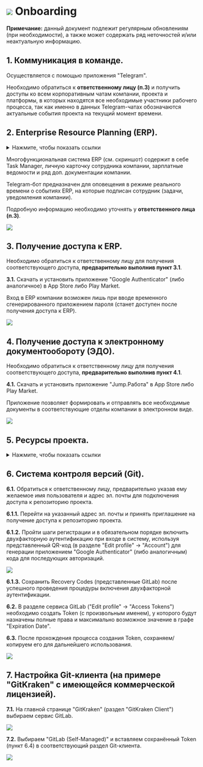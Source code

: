 # ![](https://git.sevstar.net/ssdev/cabinet-new/-/raw/dev/mobile/ios/Release/Documentation.docc/Resources/Onboarding/OnboardingIcon.png?ref_type=heads) Onboarding

**Примечание:** данный документ подлежит регулярным обновлениям (при необходимости), а также может содержать ряд неточностей и/или неактуальную информацию.


## 1. Коммуникация в команде.

Осуществляется с помощью приложения "Telegram". 

Необходимо обратиться к **ответственному лицу (п.3)** и получить доступы ко всем корпоративным чатам компании, проекта и платформы, в которых находятся все необходимые участники рабочего процесса, так как именно в данных Telegram-чатах обозначаются актуальные события проекта на текущий момент времени.


## 2. Enterprise Resource Planning (ERP).

<details>
  <summary> Нажмите, чтобы показать ссылки </summary>

  * [ERP](https://erp.sevstar.net)
  * [Telegram-бот](https://t.me/sevstar_erp_bot)
  
</details>

Многофункциональная система ERP (см. скриншот) содержит в себе Task Manager, личную карточку сотрудника компании, зарплатные ведомости и ряд доп. документации компании.

Telegram-бот предназначен для оповещения в режиме реального времени о событиях ERP, на которые подписан сотрудник (задачи, уведомления компании). 

Подробную информацию необходимо уточнять у **ответственного лица (п.3)**.

![](https://git.sevstar.net/ssdev/cabinet-new/-/raw/dev/mobile/ios/Release/Documentation.docc/Resources/Onboarding/EnterpriseResourcesPlanning.png?ref_type=heads)


## 3. Получение доступа к ERP.

Необходимо обратиться к ответственному лицу для получения cоответствующего доступа, **предварительно выполнив пункт 3.1**.


**3.1.** Скачать и установить приложение "Google Authenticator" (либо аналогичное) в App Store либо Play Market. 

Вход в ERP компании возможен лишь при вводе временного сгенерированного приложением пароля (станет доступен после получения доступа к ERP).

![](https://git.sevstar.net/ssdev/cabinet-new/-/raw/dev/mobile/ios/Release/Documentation.docc/Resources/Onboarding/AuthenticatorOne.png?ref_type=heads)


## 4. Получение доступа к электронному документообороту (ЭДО).

Необходимо обратиться к ответственному лицу для получения cоответствующего доступа, **предварительно выполнив пункт 4.1**.

**4.1.** Скачать и установить приложение "Jump.Работа" в App Store либо Play Market.

Приложение позволяет формировать и отправлять все необходимые документы в соответствующие отделы компании в электронном виде. 

![](https://git.sevstar.net/ssdev/cabinet-new/-/raw/dev/mobile/ios/Release/Documentation.docc/Resources/Onboarding/JumpWork.png?ref_type=heads)


## 5. Ресурсы проекта.

<details>
  <summary> Нажмите, чтобы показать ссылки </summary>

  * [Репозиторий](https://git.sevstar.net/ssdev/cabinet-new)
  * [Документация (общая)](https://git.sevstar.net/ssdev/cabinet-new/-/wikis/home)
  * [Документация (iOS)](https://git.sevstar.net/ssdev/cabinet-new/-/tree/dev/mobile/ios/Release/Documentation.docc?ref_type=heads)
  * [Swagger](https://git.sevstar.net/ssdev/cabinet/-/blob/dev/swagger.json)
  * [Figma](https://www.figma.com/file/H9SqgcoQjEhPq9DPsnYvOw/%D0%9C%D0%BE%D0%B9-%D0%A1%D0%B5%D0%B2%D1%81%D1%82%D0%B0%D1%80)
  * [Сайт](https://sevstar.net/)
  
</details>


## 6. Система контроля версий (Git).

**6.1.** Обратиться к ответственному лицу, предварительно указав ему желаемое имя пользователя и адрес эл. почты для подключения доступа к репозиторию проекта.

**6.1.1.** Перейти на указанный адрес эл. почты и принять приглашение на получение доступа к репозиторию проекта.

**6.1.2.** Пройти шаги регистрации и в обязательном порядке включить двухфакторную аутентификацию при входе в систему, используя представленный QR-код (в разделе "Edit profile" -> "Account") для генерации приложением "Google Authenticator" (либо аналогичным) кода для последующих авторизаций.

![](https://git.sevstar.net/ssdev/cabinet-new/-/raw/dev/mobile/ios/Release/Documentation.docc/Resources/Onboarding/AuthenticatorTwo.png?ref_type=heads)

**6.1.3.** Сохранить Recovery Codes (представленные GitLab) после успешного проведения процедуры включения двухфакторной аутентификации.

**6.2.** В разделе сервиса GitLab ("Edit profile" -> "Access Tokens") необходимо создать Token (с произвольным именем), у которого будут назначены полные права и максимально возможное значение в графе "Expiration Date". 

**6.3.** После прохождения процесса создания Token, сохраняем/копируем его для дальнейшего использования.

![](https://git.sevstar.net/ssdev/cabinet-new/-/raw/dev/mobile/ios/Release/Documentation.docc/Resources/Onboarding/GitLabToken.png?ref_type=heads)


## 7. Настройка Git-клиента (на примере "GitKraken" с имеющейся коммерческой лицензией).

**7.1.** На главной странице "GitKraken" (раздел "GitKraken  Client") выбираем сервис GitLab.

![](https://git.sevstar.net/ssdev/cabinet-new/-/raw/dev/mobile/ios/Release/Documentation.docc/Resources/Onboarding/GitKrakenStart.png?ref_type=heads)

**7.2.** Выбираем "GitLab (Self-Managed)" и вставляем сохранённый Token (пункт 6.4) в соответствующий раздел Git-клиента.

![](https://git.sevstar.net/ssdev/cabinet-new/-/raw/dev/mobile/ios/Release/Documentation.docc/Resources/Onboarding/GitKrakenInit.png?ref_type=heads)
